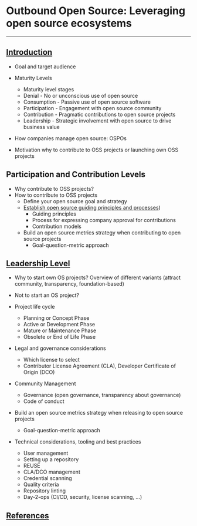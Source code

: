 # Outbound Open Source: Leveraging open source ecosystems

---

## [Introduction](Introduction.md)

* Goal and target audience
* Maturity Levels
  * Maturity level stages
  * Denial - No or unconscious use of open source
  * Consumption - Passive use of open source software
  * Participation - Engagement with open source community
  * Contribution - Pragmatic contributions to open source projects
  * Leadership - Strategic involvement with open source to drive business value

* How companies manage open source: OSPOs

* Motivation why to contribute to OSS projects or launching own OSS projects

## Participation and Contribution Levels

* Why contribute to OSS projects?
* How to contribute to OSS projects
  * Define your open source goal and strategy
  * [Establish open source guiding principles and processes](Contributions-to-existing-projects.md))
    * Guiding principles
    * Process for expressing company approval for contributions
    * Contribution models
  * Build an open source metrics strategy when contributing to open source projects
    * Goal-question-metric approach

## [Leadership Level](starting-oss-projects.md)

* Why to start own OS projects? Overview of different variants (attract community, transparency, foundation-based)
* Not to start an OS project?

* Project life cycle
  * Planning or Concept Phase
  * Active or Development Phase
  * Mature or Maintenance Phase
  * Obsolete or End of Life Phase

* Legal and governance considerations
  * Which license to select
  * Contributor License Agreement (CLA), Developer Certificate of Origin (DCO)

* Community Management
  * Governance (open governance, transparency about governance)  
  * Code of conduct

* Build an open source metrics strategy when releasing to open source projects
  * Goal-question-metric approach

* Technical considerations, tooling and best practices
  * User management
  * Setting up a repository
  * REUSE
  * CLA/DCO management
  * Credential scanning
  * Quality criteria
  * Repository linting
  * Day-2-ops (CI/CD, security, license scanning, …)

## [References](references.md)

